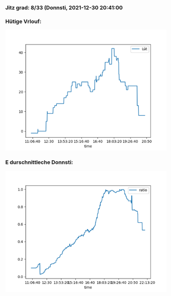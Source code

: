 ### Jitz grad: 8/33 (Donnsti, 2021-12-30 20:41:00

### Hütige Vrlouf:
![Graph](Today.png)

### E durschnittleche Donnsti:
![Graph](Donnsti.png)
